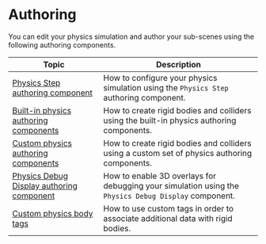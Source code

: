 # Authoring 

You can edit your physics simulation and author your sub-scenes using the following authoring components.

| Topic                                                            | Description                                                                      |
|------------------------------------------------------------------|----------------------------------------------------------------------------------|
| [Physics Step authoring component](component-step.md)                                | How to configure your physics simulation using the `Physics Step` authoring component.                            |
| [Built-in physics authoring components](built-in-components.md)             | How to create rigid bodies and colliders using the built-in physics authoring components.                       |
| [Custom physics authoring components](custom-samples-physics-components.md) | How to create rigid bodies and colliders using a custom set of physics authoring components.                         |
| [Physics Debug Display authoring component](component-debug-display.md)              | How to enable 3D overlays for debugging your simulation using the `Physics Debug Display` component. |
| [Custom physics body tags](tag-physics-body.md) | How to use custom tags in order to associate additional data with rigid bodies. |
